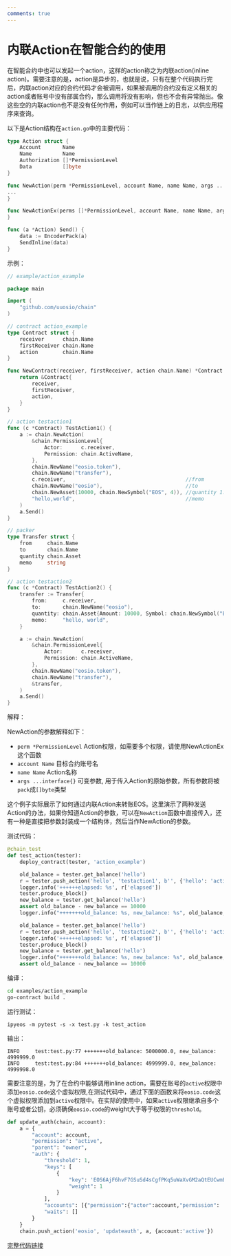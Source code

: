 ```yaml
---
comments: true
---
```


# 内联Action在智能合约的使用

在智能合约中也可以发起一个action，这样的action称之为内联action(inline action)。需要注意的是，action是异步的，也就是说，只有在整个代码执行完后，内联action对应的合约代码才会被调用，如果被调用的合约没有定义相关的action或者账号中没有部属合约，那么调用将没有影响，但也不会有异常抛出。像这些空的内联action也不是没有任何作用，例如可以当作链上的日志，以供应用程序来查询。

以下是Action结构在`action.go`中的主要代码：

```go
type Action struct {
	Account       Name
	Name          Name
	Authorization []*PermissionLevel
	Data          []byte
}

func NewAction(perm *PermissionLevel, account Name, name Name, args ...interface{}) *Action {
...
}

func NewActionEx(perms []*PermissionLevel, account Name, name Name, args ...interface{}) *Action {
}

func (a *Action) Send() {
	data := EncoderPack(a)
	SendInline(data)
}
```

示例：

```go
// example/action_example

package main

import (
	"github.com/uuosio/chain"
)

// contract action_example
type Contract struct {
	receiver      chain.Name
	firstReceiver chain.Name
	action        chain.Name
}

func NewContract(receiver, firstReceiver, action chain.Name) *Contract {
	return &Contract{
		receiver,
		firstReceiver,
		action,
	}
}

// action testaction1
func (c *Contract) TestAction1() {
	a := chain.NewAction(
		&chain.PermissionLevel{
			Actor:      c.receiver,
			Permission: chain.ActiveName,
		},
		chain.NewName("eosio.token"),
		chain.NewName("transfer"),
		c.receiver,                                       //from
		chain.NewName("eosio"),                           //to
		chain.NewAsset(10000, chain.NewSymbol("EOS", 4)), //quantity 1.0000 EOS
		"hello,world",                                    //memo
	)
	a.Send()
}

// packer
type Transfer struct {
	from     chain.Name
	to       chain.Name
	quantity chain.Asset
	memo     string
}

// action testaction2
func (c *Contract) TestAction2() {
	transfer := Transfer{
		from:     c.receiver,
		to:       chain.NewName("eosio"),
		quantity: chain.Asset{Amount: 10000, Symbol: chain.NewSymbol("EOS", 4)},
		memo:     "hello, world",
	}

	a := chain.NewAction(
		&chain.PermissionLevel{
			Actor:      c.receiver,
			Permission: chain.ActiveName,
		},
		chain.NewName("eosio.token"),
		chain.NewName("transfer"),
		&transfer,
	)
	a.Send()
}
```

解释：

NewAction的参数解释如下：

- `perm *PermissionLevel` Action权限，如需要多个权限，请使用NewActionEx这个函数
- `account Name` 目标合约账号名
- `name Name` Action名称
- `args ...interface{}` 可变参数, 用于传入Action的原始参数，所有参数将被`pack`成`[]byte`类型

这个例子实际展示了如何通过内联Action来转账EOS。这里演示了两种发送Action的办法，如果你知道Action的参数，可以在`NewAction`函数中直接传入，还有一种是直接把参数封装成一个结构体，然后当作NewAction的参数。

测试代码：

```python
@chain_test
def test_action(tester):
    deploy_contract(tester, 'action_example')

    old_balance = tester.get_balance('hello')
    r = tester.push_action('hello', 'testaction1', b'', {'hello': 'active'})
    logger.info('++++++elapsed: %s', r['elapsed'])
    tester.produce_block()
    new_balance = tester.get_balance('hello')
    assert old_balance - new_balance == 10000
    logger.info("+++++++old_balance: %s, new_balance: %s", old_balance, new_balance)

    old_balance = tester.get_balance('hello')
    r = tester.push_action('hello', 'testaction2', b'', {'hello': 'active'})
    logger.info('++++++elapsed: %s', r['elapsed'])
    tester.produce_block()
    new_balance = tester.get_balance('hello')
    logger.info("+++++++old_balance: %s, new_balance: %s", old_balance, new_balance)
    assert old_balance - new_balance == 10000
```

编译：

```bash
cd examples/action_example
go-contract build .
```

运行测试：

```
ipyeos -m pytest -s -x test.py -k test_action
```

输出：

```
INFO     test:test.py:77 +++++++old_balance: 5000000.0, new_balance: 4999999.0
INFO     test:test.py:84 +++++++old_balance: 4999999.0, new_balance: 4999998.0
```

需要注意的是，为了在合约中能够调用inline action，需要在账号的`active`权限中添加`eosio.code`这个虚拟权限,在测试代码中，通过下面的函数来将`eosio.code`这个虚拟权限添加到`active`权限中。在实际的使用中，如果`active`权限继承自多个账号或者公钥，必须确保`eosio.code`的weight大于等于权限的`threshold`。

```python
def update_auth(chain, account):
    a = {
        "account": account,
        "permission": "active",
        "parent": "owner",
        "auth": {
            "threshold": 1,
            "keys": [
                {
                    "key": 'EOS6AjF6hvF7GSuSd4sCgfPKq5uWaXvGM2aQtEUCwmEHygQaqxBSV',
                    "weight": 1
                }
            ],
            "accounts": [{"permission":{"actor":account,"permission": 'eosio.code'}, "weight":1}],
            "waits": []
        }
    }
    chain.push_action('eosio', 'updateauth', a, {account:'active'})
```

[完整代码链接](https://github.com/learnforpractice/gscdk-book/tree/master/examples/action_example)
